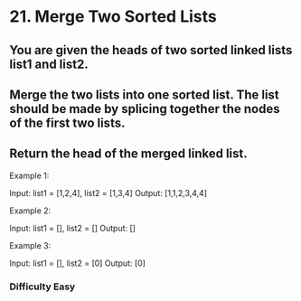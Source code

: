 # 21. Merge Two Sorted Lists
## You are given the heads of two sorted linked lists list1 and list2.

## Merge the two lists into one sorted list. The list should be made by splicing together the nodes of the first two lists.

## Return the head of the merged linked list.
 
Example 1:

Input: list1 = [1,2,4], list2 = [1,3,4]
Output: [1,1,2,3,4,4]

Example 2:

Input: list1 = [], list2 = []
Output: []

Example 3:

Input: list1 = [], list2 = [0]
Output: [0]

### Difficulty Easy
